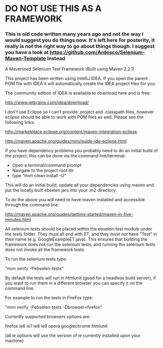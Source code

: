 DO NOT USE THIS AS A FRAMEWORK
====================

### This is old code written many years ago and not the way I would suggest you do things now.  It's left here for posterity, it really is not the right way to go about things though.  I suggest you have a look at https://github.com/Ardesco/Selenium-Maven-Template instead

A Mavenised Selenium Test Framework (Built using Maven 2.2.1)

This project has been written using IntelliJ IDEA.  If you open the parent POM file with IDEA it will automatically create the IDEA project files for you.

The community edition of IDEA is available to download here and is free:

http://www.jetbrains.com/idea/download/

I don't use Eclipse so I can't provide .project and .classpath files, however eclipse should be able to work with POM files as well.  Please see the following links:

http://marketplace.eclipse.org/content/maven-integration-eclipse

http://maven.apache.org/guides/mini/guide-ide-eclipse.html

If you have dependency problems you probably need to do an initial build of the project, this can be done via the command line/terminal:

 * Open a terminal/command prompt
 * Navigate to the project root dir
 * type “mvn clean install -U”

This will do an initial build, update all your dependencies using maven and put the locally built ebselen jars into your .m2 directory.

To do the above you will need to have maven installed and accessible through the command line:

http://maven.apache.org/guides/getting-started/maven-in-five-minutes.html

All selenium tests should be placed within the ebselen-test module under the tests folder.  They *must* all end with ET, and they *must not* have "Test" in their name (e.g. GoogleExampleET.java).  This ensures that building the framework does not run the selenium tests, and running the selenium tests does not invoke all the framework tests.

To run the selenium tests type:

"mvn verify -Pebselen-tests"

By default the tests will run in htmlunit (good for a headless build server), if you want to run them in a different browser you can specify it on the command line.

For example to run the tests in FireFox type:

"mvn verify -Pebselen-tests -Dbrowser=firefox"

Currently supported browsers options are:

firefox
ie6
ie7
ie8
ie9
opera
googlechrome
htmlunit

(all ie options will use the version of ie currently installed upon your machine)
